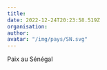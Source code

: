 ```yaml
---
title: 
date: 2022-12-24T20:23:58.519Z
organisation: 
author: 
avatar: "/img/pays/SN.svg"
---
```


Paix au Sénégal 